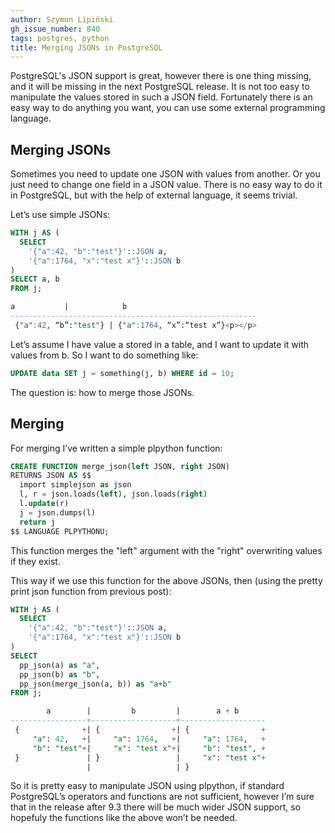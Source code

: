 ```yaml
---
author: Szymon Lipiński
gh_issue_number: 840
tags: postgres, python
title: Merging JSONs in PostgreSQL
---
```


PostgreSQL's JSON support is great, however there is one thing missing, and it will be missing in the next PostgreSQL release. It is not too easy to manipulate the values stored in such a JSON field. Fortunately there is an easy way to do anything you want, you can use some external programming language.

## Merging JSONs

Sometimes you need to update one JSON with values from another. Or you just need to change one field in a JSON value. There is no easy way to do it in PostgreSQL, but with the help of external language, it seems trivial.

Let’s use simple JSONs:

```sql
WITH j AS (
  SELECT
    '{"a":42, "b":"test"}'::JSON a,
    '{"a":1764, "x":"test x"}'::JSON b
)
SELECT a, b
FROM j;
```
```sql
a           |            b
-------------------------------------------------------
 {"a":42, “b”:"test"} | {"a":1764, “x”:“test x”}<p></p>
```

Let’s assume I have value a stored in a table, and I want to update it with values from b. So I want to do something like:

```sql
UPDATE data SET j = something(j, b) WHERE id = 10;
```

The question is: how to merge those JSONs.

## Merging

For merging I’ve written a simple plpython function:

```sql
CREATE FUNCTION merge_json(left JSON, right JSON)
RETURNS JSON AS $$
  import simplejson as json
  l, r = json.loads(left), json.loads(right)
  l.update(r)
  j = json.dumps(l)
  return j
$$ LANGUAGE PLPYTHONU;
```

This function merges the "left" argument with the "right" overwriting values if they exist.

This way if we use this function for the above JSONs, then (using the pretty print json function from previous post):

```sql
WITH j AS (
  SELECT
    '{"a":42, "b":"test"}'::JSON a,
    '{"a":1764, "x":"test x"}'::JSON b
)
SELECT
  pp_json(a) as "a",
  pp_json(b) as "b",
  pp_json(merge_json(a, b)) as "a+b"
FROM j;

        a        |         b         |        a + b
-----------------+-------------------+-------------------
 {              +| {                +| {                +
     "a": 42,   +|     "a": 1764,   +|     "a": 1764,   +
     "b": "test"+|     "x": "test x"+|     "b": "test", +
 }               | }                 |     "x": "test x"+
                 |                   | }
```

So it is pretty easy to manipulate JSON using plpython, if standard PostgreSQL’s operators and functions are not sufficient, however I’m sure that in the release after 9.3 there will be much wider JSON support, so hopefuly the functions like the above won’t be needed.
